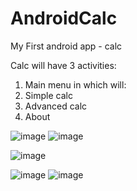 # AndroidCalc
My First android app - calc

Calc will have 3 activities:
  1. Main menu in which will:
  2. Simple calc
  3. Advanced calc
  4. About
  
![image](https://user-images.githubusercontent.com/73436795/160457794-636117e0-e476-4a0c-aa03-ec465517422b.png)
![image](https://user-images.githubusercontent.com/73436795/160458171-af4a3234-1900-4bd0-9ba3-8200e57b8cec.png)

![image](https://user-images.githubusercontent.com/73436795/160458302-cdf87835-8eb6-4c4f-8935-41135cf16721.png)

![image](https://user-images.githubusercontent.com/73436795/160457945-6198e8dc-8fc0-4c14-aaa4-e7f934ef0b27.png)
![image](https://user-images.githubusercontent.com/73436795/160457963-ff1225ca-94a6-4330-81d2-df484b608dbe.png)

